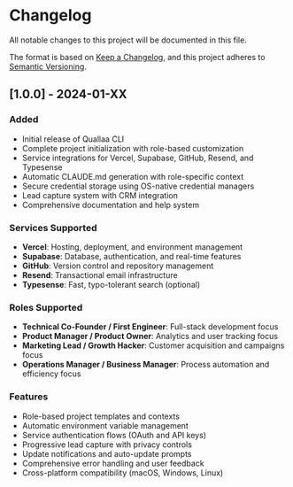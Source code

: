# Changelog

All notable changes to this project will be documented in this file.

The format is based on [Keep a Changelog](https://keepachangelog.com/en/1.0.0/),
and this project adheres to [Semantic Versioning](https://semver.org/spec/v2.0.0.html).

## [1.0.0] - 2024-01-XX

### Added
- Initial release of Quallaa CLI
- Complete project initialization with role-based customization
- Service integrations for Vercel, Supabase, GitHub, Resend, and Typesense
- Automatic CLAUDE.md generation with role-specific context
- Secure credential storage using OS-native credential managers
- Lead capture system with CRM integration
- Comprehensive documentation and help system

### Services Supported
- **Vercel**: Hosting, deployment, and environment management
- **Supabase**: Database, authentication, and real-time features
- **GitHub**: Version control and repository management
- **Resend**: Transactional email infrastructure
- **Typesense**: Fast, typo-tolerant search (optional)

### Roles Supported
- **Technical Co-Founder / First Engineer**: Full-stack development focus
- **Product Manager / Product Owner**: Analytics and user tracking focus
- **Marketing Lead / Growth Hacker**: Customer acquisition and campaigns focus
- **Operations Manager / Business Manager**: Process automation and efficiency focus

### Features
- Role-based project templates and contexts
- Automatic environment variable management
- Service authentication flows (OAuth and API keys)
- Progressive lead capture with privacy controls
- Update notifications and auto-update prompts
- Comprehensive error handling and user feedback
- Cross-platform compatibility (macOS, Windows, Linux)